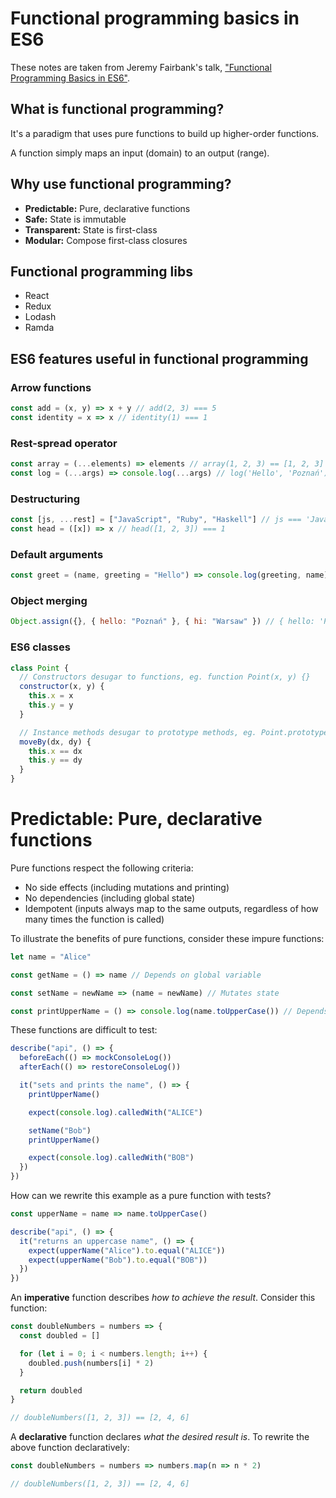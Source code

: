 # Functional programming basics in ES6

These notes are taken from Jeremy Fairbank's talk, ["Functional Programming Basics in ES6"](https://www.youtube.com/watch?v=FYXpOjwYzcs).

## What is functional programming?

It's a paradigm that uses pure functions to build up higher-order functions.

A function simply maps an input (domain) to an output (range).

## Why use functional programming?

- **Predictable:** Pure, declarative functions
- **Safe:** State is immutable
- **Transparent:** State is first-class
- **Modular:** Compose first-class closures

## Functional programming libs

- React
- Redux
- Lodash
- Ramda

## ES6 features useful in functional programming

### Arrow functions

```javascript
const add = (x, y) => x + y // add(2, 3) === 5
const identity = x => x // identity(1) === 1
```

### Rest-spread operator

```javascript
const array = (...elements) => elements // array(1, 2, 3) == [1, 2, 3]
const log = (...args) => console.log(...args) // log('Hello', 'Poznań') == 'Hello Poznań'
```

### Destructuring

```javascript
const [js, ...rest] = ["JavaScript", "Ruby", "Haskell"] // js === 'JavaScript', rest == ['Ruby', 'Haskell']
const head = ([x]) => x // head([1, 2, 3]) === 1
```

### Default arguments

```javascript
const greet = (name, greeting = "Hello") => console.log(greeting, name) // greet('Poznań') == 'Hello Poznań'
```

### Object merging

```javascript
Object.assign({}, { hello: "Poznań" }, { hi: "Warsaw" }) // { hello: 'Poznań', hi: 'Warsaw' }
```

### ES6 classes

```javascript
class Point {
  // Constructors desugar to functions, eg. function Point(x, y) {}
  constructor(x, y) {
    this.x = x
    this.y = y
  }

  // Instance methods desugar to prototype methods, eg. Point.prototype.moveBy = function(dx, dy) {}
  moveBy(dx, dy) {
    this.x == dx
    this.y == dy
  }
}
```

# Predictable: Pure, declarative functions

Pure functions respect the following criteria:

- No side effects (including mutations and printing)
- No dependencies (including global state)
- Idempotent (inputs always map to the same outputs, regardless of how many times the function is called)

To illustrate the benefits of pure functions, consider these impure functions:

```javascript
let name = "Alice"

const getName = () => name // Depends on global variable

const setName = newName => (name = newName) // Mutates state

const printUpperName = () => console.log(name.toUpperCase()) // Depends on global variable _and_ mutates state
```

These functions are difficult to test:

```javascript
describe("api", () => {
  beforeEach(() => mockConsoleLog())
  afterEach(() => restoreConsoleLog())

  it("sets and prints the name", () => {
    printUpperName()

    expect(console.log).calledWith("ALICE")

    setName("Bob")
    printUpperName()

    expect(console.log).calledWith("BOB")
  })
})
```

How can we rewrite this example as a pure function with tests?

```javascript
const upperName = name => name.toUpperCase()

describe("api", () => {
  it("returns an uppercase name", () => {
    expect(upperName("Alice").to.equal("ALICE"))
    expect(upperName("Bob").to.equal("BOB"))
  })
})
```

An **imperative** function describes _how to achieve the result_. Consider this function:

```javascript
const doubleNumbers = numbers => {
  const doubled = []

  for (let i = 0; i < numbers.length; i++) {
    doubled.push(numbers[i] * 2)
  }

  return doubled
}

// doubleNumbers([1, 2, 3]) == [2, 4, 6]
```

A **declarative** function declares _what the desired result is_. To rewrite the above function declaratively:

```javascript
const doubleNumbers = numbers => numbers.map(n => n * 2)

// doubleNumbers([1, 2, 3]) == [2, 4, 6]
```
